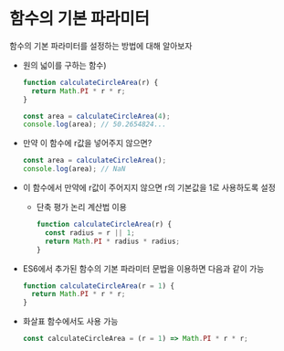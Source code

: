 # 함수의 기본 파라미터

함수의 기본 파라미터를 설정하는 방법에 대해 알아보자

- 원의 넓이를 구하는 함수)

  ```js
  function calculateCircleArea(r) {
    return Math.PI * r * r;
  }

  const area = calculateCircleArea(4);
  console.log(area); // 50.2654824...
  ```

- 만약 이 함수에 r값을 넣어주지 않으면?
  ```js
  const area = calculateCircleArea();
  console.log(area); // NaN
  ```
- 이 함수에서 만약에 r값이 주어지지 않으면 r의 기본값을 1로 사용하도록 설정
  - 단축 평가 논리 계산법 이용
    ```js
    function calculateCircleArea(r) {
      const radius = r || 1;
      return Math.PI * radius * radius;
    }
    ```
- ES6에서 추가된 함수의 기본 파라미터 문법을 이용하면 다음과 같이 가능
  ```js
  function calculateCircleArea(r = 1) {
    return Math.PI * r * r;
  }
  ```
- 화살표 함수에서도 사용 가능
  ```js
  const calculateCircleArea = (r = 1) => Math.PI * r * r;
  ```
